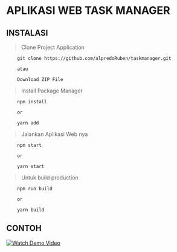 # APLIKASI WEB TASK MANAGER

## INSTALASI

> Clone Project Application
```
    git clone https://github.com/alpredoRuben/taskmanager.git

    atau 

    Download ZIP File
```

> Install Package Manager
```
    npm install

    or

    yarn add
```

> Jalankan Aplikasi Web nya
```
    npm start

    or

    yarn start
```

> Untuk build production
```
    npm run build

    or

    yarn build
```


## CONTOH


[![Watch Demo Video](https://img.youtube.com/vi/zb5auuxUMm0/maxresdefault.jpg)](https://www.youtube.com/watch?v=zb5auuxUMm0)



